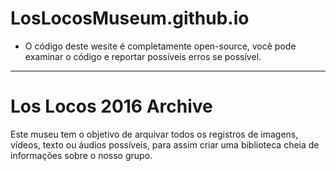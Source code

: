 # LosLocosMuseum.github.io

- O código deste wesite é completamente open-source, você pode examinar o código e reportar possíveis erros se possível.

----------------------------------------------------------------------------------------------------------------------------------------------------------------------------------------

# Los Locos 2016 Archive
Este museu tem o objetivo de arquivar todos os registros de imagens, vídeos, texto ou áudios possíveis, para assim criar uma biblioteca cheia de informações sobre o nosso grupo.
